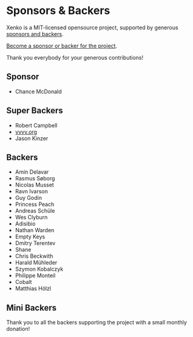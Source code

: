 Sponsors & Backers
==================

Xenko is a MIT-licensed opensource project, supported by generous [sponsors and backers](https://github.com/xenko3d/xenko/blob/master/BACKERS.md).

[Become a sponsor or backer for the project](https://www.patreon.com/xenko).

Thank you everybody for your generous contributions!

## Sponsor

* Chance McDonald

## Super Backers

* Robert Campbell
* [vvvv.org](https://vvvv.org/)
* Jason Kinzer

## Backers

* Amin Delavar
* Rasmus Søborg
* Nicolas Musset
* Ravn Ivarson
* Guy Godin
* Princess Peach
* Andreas Schüle
* Wes Clyburn
* Adisibio
* Nathan Warden
* Empty Keys
* Dmitry Terentev
* Shane
* Chris Beckwith
* Harald Mühleder
* Szymon Kobalczyk
* Philippe Monteil
* Cobalt
* Matthias Hölzl

## Mini Backers

Thank you to all the backers supporting the project with a small monthly donation!
